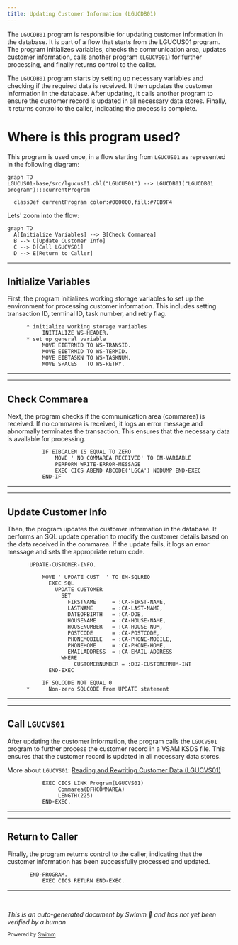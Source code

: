 ```yaml
---
title: Updating Customer Information (LGUCDB01)
---
```

The <SwmToken path="base/src/lgucdb01.cbl" pos="10:6:6" line-data="       PROGRAM-ID. LGUCDB01.">`LGUCDB01`</SwmToken> program is responsible for updating customer information in the database. It is part of a flow that starts from the LGUCUS01 program. The program initializes variables, checks the communication area, updates customer information, calls another program <SwmToken path="base/src/lgucdb01.cbl" pos="136:8:9" line-data="           EXEC CICS LINK Program(LGUCVS01)">`(LGUCVS01`</SwmToken>) for further processing, and finally returns control to the caller.

The <SwmToken path="base/src/lgucdb01.cbl" pos="10:6:6" line-data="       PROGRAM-ID. LGUCDB01.">`LGUCDB01`</SwmToken> program starts by setting up necessary variables and checking if the required data is received. It then updates the customer information in the database. After updating, it calls another program to ensure the customer record is updated in all necessary data stores. Finally, it returns control to the caller, indicating the process is complete.

# Where is this program used?

This program is used once, in a flow starting from `LGUCUS01` as represented in the following diagram:

```mermaid
graph TD
LGUCUS01-base/src/lgucus01.cbl("LGUCUS01") --> LGUCDB01("LGUCDB01 program"):::currentProgram

  classDef currentProgram color:#000000,fill:#7CB9F4
```

Lets' zoom into the flow:

```mermaid
graph TD
  A[Initialize Variables] --> B[Check Commarea]
  B --> C[Update Customer Info]
  C --> D[Call LGUCVS01]
  D --> E[Return to Caller]
```

<SwmSnippet path="/base/src/lgucdb01.cbl" line="106">

---

## Initialize Variables

First, the program initializes working storage variables to set up the environment for processing customer information. This includes setting transaction ID, terminal ID, task number, and retry flag.

```cobol
      * initialize working storage variables
           INITIALIZE WS-HEADER.
      * set up general variable
           MOVE EIBTRNID TO WS-TRANSID.
           MOVE EIBTRMID TO WS-TERMID.
           MOVE EIBTASKN TO WS-TASKNUM.
           MOVE SPACES   TO WS-RETRY.
```

---

</SwmSnippet>

<SwmSnippet path="/base/src/lgucdb01.cbl" line="117">

---

## Check Commarea

Next, the program checks if the communication area (commarea) is received. If no commarea is received, it logs an error message and abnormally terminates the transaction. This ensures that the necessary data is available for processing.

```cobol
           IF EIBCALEN IS EQUAL TO ZERO
               MOVE ' NO COMMAREA RECEIVED' TO EM-VARIABLE
               PERFORM WRITE-ERROR-MESSAGE
               EXEC CICS ABEND ABCODE('LGCA') NODUMP END-EXEC
           END-IF
```

---

</SwmSnippet>

<SwmSnippet path="/base/src/lgucdb01.cbl" line="152">

---

## Update Customer Info

Then, the program updates the customer information in the database. It performs an SQL update operation to modify the customer details based on the data received in the commarea. If the update fails, it logs an error message and sets the appropriate return code.

```cobol
       UPDATE-CUSTOMER-INFO.

           MOVE ' UPDATE CUST  ' TO EM-SQLREQ
             EXEC SQL
               UPDATE CUSTOMER
                 SET
                   FIRSTNAME     = :CA-FIRST-NAME,
                   LASTNAME      = :CA-LAST-NAME,
                   DATEOFBIRTH   = :CA-DOB,
                   HOUSENAME     = :CA-HOUSE-NAME,
                   HOUSENUMBER   = :CA-HOUSE-NUM,
                   POSTCODE      = :CA-POSTCODE,
                   PHONEMOBILE   = :CA-PHONE-MOBILE,
                   PHONEHOME     = :CA-PHONE-HOME,
                   EMAILADDRESS  = :CA-EMAIL-ADDRESS
                 WHERE
                     CUSTOMERNUMBER = :DB2-CUSTOMERNUM-INT
             END-EXEC

           IF SQLCODE NOT EQUAL 0
      *      Non-zero SQLCODE from UPDATE statement
```

---

</SwmSnippet>

<SwmSnippet path="/base/src/lgucdb01.cbl" line="136">

---

## Call <SwmToken path="base/src/lgucdb01.cbl" pos="136:9:9" line-data="           EXEC CICS LINK Program(LGUCVS01)">`LGUCVS01`</SwmToken>

After updating the customer information, the program calls the <SwmToken path="base/src/lgucdb01.cbl" pos="136:9:9" line-data="           EXEC CICS LINK Program(LGUCVS01)">`LGUCVS01`</SwmToken> program to further process the customer record in a VSAM KSDS file. This ensures that the customer record is updated in all necessary data stores.

More about <SwmToken path="base/src/lgucdb01.cbl" pos="136:9:9" line-data="           EXEC CICS LINK Program(LGUCVS01)">`LGUCVS01`</SwmToken>: <SwmLink doc-title="Reading and Rewriting Customer Data (LGUCVS01)">[Reading and Rewriting Customer Data (LGUCVS01)](/.swm/reading-and-rewriting-customer-data-lgucvs01.chxua0ys.sw.md)</SwmLink>

```cobol
           EXEC CICS LINK Program(LGUCVS01)
                Commarea(DFHCOMMAREA)
                LENGTH(225)
           END-EXEC.
```

---

</SwmSnippet>

<SwmSnippet path="/base/src/lgucdb01.cbl" line="142">

---

## Return to Caller

Finally, the program returns control to the caller, indicating that the customer information has been successfully processed and updated.

```cobol
       END-PROGRAM.
           EXEC CICS RETURN END-EXEC.
```

---

</SwmSnippet>

&nbsp;

*This is an auto-generated document by Swimm 🌊 and has not yet been verified by a human*

<SwmMeta version="3.0.0" repo-id="Z2l0aHViJTNBJTNBa3luZHJ5bC1jaWNzLWdlbmFwcCUzQSUzQVN3aW1tLURlbW8=" repo-name="kyndryl-cics-genapp"><sup>Powered by [Swimm](/)</sup></SwmMeta>

